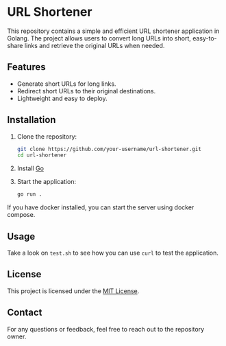 # URL Shortener

This repository contains a simple and efficient URL shortener application in Golang. The project allows users to convert long URLs into short, easy-to-share links and retrieve the original URLs when needed.

## Features

- Generate short URLs for long links.
- Redirect short URLs to their original destinations.
- Lightweight and easy to deploy.

## Installation

1. Clone the repository:
    ```bash
    git clone https://github.com/your-username/url-shortener.git
    cd url-shortener
    ```

2. Install [Go](https://go.dev/dl/)

3. Start the application:
    ```bash
    go run .
    ```
 If you have docker installed, you can start the server using docker compose.


## Usage

Take a look on `test.sh` to see how you can use `curl` to test the application.

## License

This project is licensed under the [MIT License](LICENSE).

## Contact

For any questions or feedback, feel free to reach out to the repository owner.
